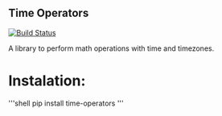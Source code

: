 Time Operators
---
[![Build Status](https://travis-ci.com/williamcaesar/Time-Operators.svg?branch=master)](https://travis-ci.com/williamcaesar/Time-Operators)

A library to perform math operations with time and timezones.

# Instalation:
'''shell
pip install time-operators
'''
